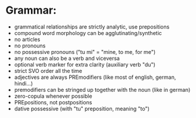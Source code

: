 # Grammar:
- grammatical relationships are strictly analytic, use prepositions
- compound word morphology can be agglutinating/synthetic
- no articles
- no pronouns
- no possessive pronouns ("tu mi" = "mine, to me, for me")
- any noun can also be a verb and viceversa
- optional verb marker for extra clarity (auxiliary verb "du")
- strict SVO order all the time
- adjectives are always PREmodifiers (like most of english, german, hindi...)
- premodifiers can be stringed up together with the noun (like in german)
- zero-copula whenever possible
- PREpositions, not postpositions
- dative possessive (with "tu" preposition, meaning "to")
